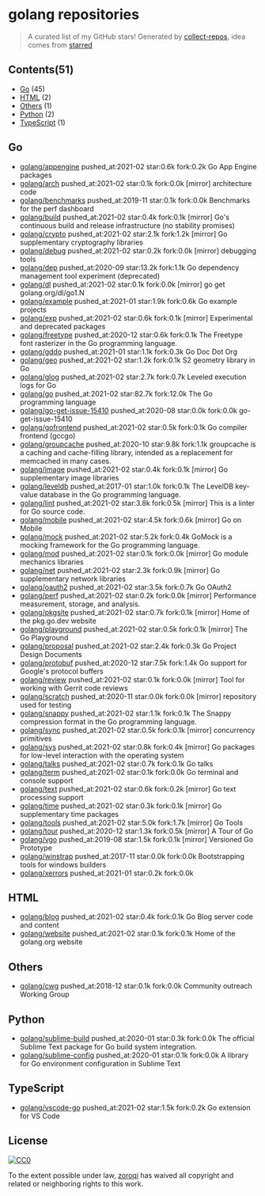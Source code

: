 # golang repositories


> A curated list of my GitHub stars!  Generated by [collect-repos](https://github.com/zoroqi/collect-repos), idea comes from [starred](https://github.com/maguowei/starred)  


## Contents(51)

- [Go](#go) (45)
- [HTML](#html) (2)
- [Others](#others) (1)
- [Python](#python) (2)
- [TypeScript](#typescript) (1)

## Go

- [golang/appengine](https://github.com/golang/appengine) pushed_at:2021-02 star:0.6k fork:0.2k Go App Engine packages
- [golang/arch](https://github.com/golang/arch) pushed_at:2021-02 star:0.1k fork:0.0k [mirror] architecture code
- [golang/benchmarks](https://github.com/golang/benchmarks) pushed_at:2019-11 star:0.1k fork:0.0k Benchmarks for the perf dashboard
- [golang/build](https://github.com/golang/build) pushed_at:2021-02 star:0.4k fork:0.1k [mirror] Go's continuous build and release infrastructure (no stability promises)
- [golang/crypto](https://github.com/golang/crypto) pushed_at:2021-02 star:2.1k fork:1.2k [mirror] Go supplementary cryptography libraries
- [golang/debug](https://github.com/golang/debug) pushed_at:2021-02 star:0.2k fork:0.0k [mirror] debugging tools
- [golang/dep](https://github.com/golang/dep) pushed_at:2020-09 star:13.2k fork:1.1k Go dependency management tool experiment (deprecated)
- [golang/dl](https://github.com/golang/dl) pushed_at:2021-02 star:0.1k fork:0.0k [mirror] go get golang.org/dl/go1.N
- [golang/example](https://github.com/golang/example) pushed_at:2021-01 star:1.9k fork:0.6k Go example projects
- [golang/exp](https://github.com/golang/exp) pushed_at:2021-02 star:0.6k fork:0.1k [mirror] Experimental and deprecated packages
- [golang/freetype](https://github.com/golang/freetype) pushed_at:2020-12 star:0.6k fork:0.1k The Freetype font rasterizer in the Go programming language.
- [golang/gddo](https://github.com/golang/gddo) pushed_at:2021-01 star:1.1k fork:0.3k Go Doc Dot Org
- [golang/geo](https://github.com/golang/geo) pushed_at:2021-02 star:1.2k fork:0.1k S2 geometry library in Go
- [golang/glog](https://github.com/golang/glog) pushed_at:2021-02 star:2.7k fork:0.7k Leveled execution logs for Go
- [golang/go](https://github.com/golang/go) pushed_at:2021-02 star:82.7k fork:12.0k The Go programming language
- [golang/go-get-issue-15410](https://github.com/golang/go-get-issue-15410) pushed_at:2020-08 star:0.0k fork:0.0k go-get-issue-15410
- [golang/gofrontend](https://github.com/golang/gofrontend) pushed_at:2021-02 star:0.5k fork:0.1k Go compiler frontend (gccgo)
- [golang/groupcache](https://github.com/golang/groupcache) pushed_at:2020-10 star:9.8k fork:1.1k groupcache is a caching and cache-filling library, intended as a replacement for memcached in many cases.
- [golang/image](https://github.com/golang/image) pushed_at:2021-02 star:0.4k fork:0.1k [mirror] Go supplementary image libraries
- [golang/leveldb](https://github.com/golang/leveldb) pushed_at:2017-01 star:1.0k fork:0.1k The LevelDB key-value database in the Go programming language.
- [golang/lint](https://github.com/golang/lint) pushed_at:2021-02 star:3.8k fork:0.5k [mirror] This is a linter for Go source code.
- [golang/mobile](https://github.com/golang/mobile) pushed_at:2021-02 star:4.5k fork:0.6k [mirror] Go on Mobile
- [golang/mock](https://github.com/golang/mock) pushed_at:2021-02 star:5.2k fork:0.4k GoMock is a mocking framework for the Go programming language.
- [golang/mod](https://github.com/golang/mod) pushed_at:2021-02 star:0.1k fork:0.0k [mirror] Go module mechanics libraries
- [golang/net](https://github.com/golang/net) pushed_at:2021-02 star:2.3k fork:0.9k [mirror] Go supplementary network libraries
- [golang/oauth2](https://github.com/golang/oauth2) pushed_at:2021-02 star:3.5k fork:0.7k Go OAuth2
- [golang/perf](https://github.com/golang/perf) pushed_at:2021-02 star:0.2k fork:0.0k [mirror] Performance measurement, storage, and analysis.
- [golang/pkgsite](https://github.com/golang/pkgsite) pushed_at:2021-02 star:0.7k fork:0.1k [mirror] Home of the pkg.go.dev website
- [golang/playground](https://github.com/golang/playground) pushed_at:2021-02 star:0.5k fork:0.1k [mirror] The Go Playground
- [golang/proposal](https://github.com/golang/proposal) pushed_at:2021-02 star:2.4k fork:0.3k Go Project Design Documents
- [golang/protobuf](https://github.com/golang/protobuf) pushed_at:2020-12 star:7.5k fork:1.4k Go support for Google's protocol buffers
- [golang/review](https://github.com/golang/review) pushed_at:2021-02 star:0.1k fork:0.0k [mirror] Tool for working with Gerrit code reviews
- [golang/scratch](https://github.com/golang/scratch) pushed_at:2020-11 star:0.0k fork:0.0k [mirror] repository used for testing
- [golang/snappy](https://github.com/golang/snappy) pushed_at:2021-02 star:1.1k fork:0.1k The Snappy compression format in the Go programming language.
- [golang/sync](https://github.com/golang/sync) pushed_at:2021-02 star:0.5k fork:0.1k [mirror] concurrency primitives
- [golang/sys](https://github.com/golang/sys) pushed_at:2021-02 star:0.8k fork:0.4k [mirror] Go packages for low-level interaction with the operating system
- [golang/talks](https://github.com/golang/talks) pushed_at:2021-02 star:0.7k fork:0.1k Go talks
- [golang/term](https://github.com/golang/term) pushed_at:2021-02 star:0.1k fork:0.0k Go terminal and console support
- [golang/text](https://github.com/golang/text) pushed_at:2021-02 star:0.6k fork:0.2k [mirror] Go text processing support
- [golang/time](https://github.com/golang/time) pushed_at:2021-02 star:0.3k fork:0.1k [mirror] Go supplementary time packages
- [golang/tools](https://github.com/golang/tools) pushed_at:2021-02 star:5.0k fork:1.7k [mirror] Go Tools
- [golang/tour](https://github.com/golang/tour) pushed_at:2020-12 star:1.3k fork:0.5k [mirror] A Tour of Go
- [golang/vgo](https://github.com/golang/vgo) pushed_at:2019-08 star:1.5k fork:0.1k [mirror] Versioned Go Prototype
- [golang/winstrap](https://github.com/golang/winstrap) pushed_at:2017-11 star:0.0k fork:0.0k Bootstrapping tools for windows builders
- [golang/xerrors](https://github.com/golang/xerrors) pushed_at:2021-01 star:0.2k fork:0.0k 

## HTML

- [golang/blog](https://github.com/golang/blog) pushed_at:2021-02 star:0.4k fork:0.1k Go Blog server code and content
- [golang/website](https://github.com/golang/website) pushed_at:2021-02 star:0.1k fork:0.1k Home of the golang.org website

## Others

- [golang/cwg](https://github.com/golang/cwg) pushed_at:2018-12 star:0.1k fork:0.0k Community outreach Working Group

## Python

- [golang/sublime-build](https://github.com/golang/sublime-build) pushed_at:2020-01 star:0.3k fork:0.0k The official Sublime Text package for Go build system integration.
- [golang/sublime-config](https://github.com/golang/sublime-config) pushed_at:2020-01 star:0.1k fork:0.0k A library for Go environment configuration in Sublime Text

## TypeScript

- [golang/vscode-go](https://github.com/golang/vscode-go) pushed_at:2021-02 star:1.5k fork:0.2k Go extension for VS Code


## License

[![CC0](http://mirrors.creativecommons.org/presskit/buttons/88x31/svg/cc-zero.svg)](https://creativecommons.org/publicdomain/zero/1.0/)

To the extent possible under law, [zoroqi](https://github.com/zoroqi) has waived all copyright and related or neighboring rights to this work.
